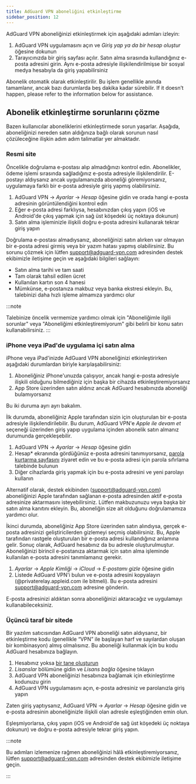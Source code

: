 ```yaml
---
title: AdGuard VPN aboneliğini etkinleştirme
sidebar_position: 12
---
```


AdGuard VPN aboneliğinizi etkinleştirmek için aşağıdaki adımları izleyin:

1. AdGuard VPN uygulamasını açın ve _Giriş yap ya da bir hesap oluştur_ öğesine dokunun
2. Tarayıcınızda bir giriş sayfası açılır. Satın alma sırasında kullandığınız e-posta adresini girin. Aynı e-posta adresiyle ilişkilendirilmişse bir sosyal medya hesabıyla da giriş yapabilirsiniz

Abonelik otomatik olarak etkinleştirilir. Bu işlem genellikle anında tamamlanır, ancak bazı durumlarda beş dakika kadar sürebilir. If it doesn’t happen, please refer to the information below for assistance.

## Abonelik etkinleştirme sorunlarını çözme

Bazen kullanıcılar aboneliklerini etkinleştirmede sorun yaşarlar. Aşağıda, aboneliğinizi nereden satın aldığınıza bağlı olarak sorunun nasıl çözüleceğine ilişkin adım adım talimatlar yer almaktadır.

### Resmi site

Öncelikle doğrulama e-postası alıp almadığınızı kontrol edin. Abonelikler, ödeme işlemi sırasında sağladığınız e-posta adresiyle ilişkilendirilir. E-postayı aldıysanız ancak uygulamanızda aboneliği göremiyorsanız, uygulamaya farklı bir e-posta adresiyle giriş yapmış olabilirsiniz.

1. AdGuard VPN → _Ayarlar_ → _Hesap_ öğesine gidin ve orada hangi e-posta adresinin görüntülendiğini kontrol edin
2. Eğer e-posta adresi farklıysa, hesabınızdan çıkış yapın (iOS ve Android'de çıkış yapmak için sağ üst köşedeki üç noktaya dokunun)
3. Satın alma işleminizle ilişkili doğru e-posta adresini kullanarak tekrar giriş yapın

Doğrulama e-postası almadıysanız, aboneliğinizi satın alırken var olmayan bir e-posta adresi girmiş veya bir yazım hatası yapmış olabilirsiniz. Bu sorunu çözmek için lütfen support@adguard-vpn.com adresinden destek ekibimizle iletişime geçin ve aşağıdaki bilgileri sağlayın:

- Satın alma tarihi ve tam saati
- Tam olarak tahsil edilen ücret
- Kullanılan kartın son 4 hanesi
- Mümkünse, e-postanıza makbuz veya banka ekstresi ekleyin. Bu, talebinizi daha hızlı işleme almamıza yardımcı olur

:::note

Talebinize öncelik vermemize yardımcı olmak için "Aboneliğimle ilgili sorunlar" veya "Aboneliğimi etkinleştiremiyorum" gibi belirli bir konu satırı kullanabilirsiniz.
:::

### iPhone veya iPad'de uygulama içi satın alma

iPhone veya iPad'inizde AdGuard VPN aboneliğinizi etkinleştirirken aşağıdaki durumlardan biriyle karşılaşabilirsiniz:

1. Aboneliğiniz iPhone'unuzda çalışıyor, ancak hangi e-posta adresiyle ilişkili olduğunu bilmediğiniz için başka bir cihazda etkinleştiremiyorsanız
2. App Store üzerinden satın aldınız ancak AdGuard hesabınızda aboneliği bulamıyorsanız

Bu iki duruma ayrı ayrı bakalım.

İlk durumda, aboneliğiniz Apple tarafından sizin için oluşturulan bir e-posta adresiyle ilişkilendirilebilir. Bu durum, AdGuard VPN'e _Apple ile devam et_ seçeneği üzerinden giriş yapıp uygulama içinden abonelik satın almanız durumunda gerçekleşebilir.

1. AdGuard VPN → _Ayarlar_ → _Hesap_ öğesine gidin
2. Hesap\* ekranında gördüğünüz e-posta adresini tanımıyorsanız, [parola kurtarma sayfasını](https://auth.adguardaccount.com/account/recovery_password.html) ziyaret edin ve bu e-posta adresi için parola sıfırlama talebinde bulunun
3. Diğer cihazlarda giriş yapmak için bu e-posta adresini ve yeni parolayı kullanın

Alternatif olarak, destek ekibinden (support@adguard-vpn.com) aboneliğinizi Apple tarafından sağlanan e-posta adresinden aktif e-posta adresinize aktarmasını isteyebilirsiniz. Lütfen makbuzunuzu veya başka bir satın alma kanıtını ekleyin. Bu, aboneliğin size ait olduğunu doğrulamamıza yardımcı olur.

İkinci durumda, aboneliğiniz App Store üzerinden satın alındıysa, gerçek e-posta adresinizi geliştiricilerden gizlemeyi seçmiş olabilirsiniz. Bu, Apple tarafından rastgele oluşturulan bir e-posta adresi kullandığınız anlamına gelir. Sonuç olarak, AdGuard hesabınız da bu adresle oluşturulmuştur. Aboneliğinizi birincil e-postanıza aktarmak için satın alma işleminde kullanılan e-posta adresini tanımlamanız gerekir.

1. _Ayarlar_ → _Apple Kimliği_ → _iCloud_ → _E-postamı gizle_ öğesine gidin
2. Listede AdGuard VPN'i bulun ve e-posta adresini kopyalayın (@privaterelay.appleid.com ile bitmeli). Bu e-posta adresini support@adguard-vpn.com adresine gönderin.

E-posta adresinizi aldıktan sonra aboneliğinizi aktaracağız ve uygulamayı kullanabileceksiniz.

### Üçüncü taraf bir sitede

Bir yazılım satıcısından AdGuard VPN aboneliği satın aldıysanız, bir etkinleştirme kodu (genellikle “VPN” ile başlayan harf ve sayılardan oluşan bir kombinasyon) almış olmalısınız. Bu aboneliği kullanmak için bu kodu AdGuard hesabınıza bağlayın.

1. Hesabınız yoksa [bir tane oluşturun](https://auth.adguardaccount.com/login.html)
2. _Lisanslar_ bölümüne gidin ve _Lisans bağla_ öğesine tıklayın
3. AdGuard VPN aboneliğinizi hesabınıza bağlamak için etkinleştirme kodunuzu girin
4. AdGuard VPN uygulamasını açın, e-posta adresiniz ve parolanızla giriş yapın

Zaten giriş yaptıysanız, AdGuard VPN → _Ayarlar_ → _Hesap_ öğesine gidin ve e-posta adresinin aboneliğinizle ilişkili olan adresle eşleştiğinden emin olun.

Eşleşmiyorlarsa, çıkış yapın (iOS ve Android'de sağ üst köşedeki üç noktaya dokunun) ve doğru e-posta adresiyle tekrar giriş yapın.

:::note

Bu adımları izlemenize rağmen aboneliğinizi hâlâ etkinleştiremiyorsanız, lütfen support@adguard-vpn.com adresinden destek ekibimizle iletişime geçin.

:::
